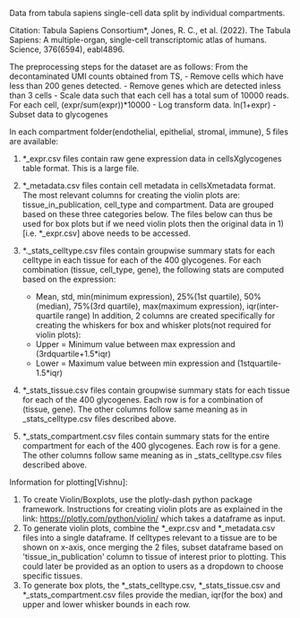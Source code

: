 Data from tabula sapiens single-cell data split by individual compartments.  

Citation: Tabula Sapiens Consortium*, Jones, R. C., et al. (2022). The Tabula Sapiens: A multiple-organ, single-cell transcriptomic atlas of humans. Science, 376(6594), eabl4896.

The preprocessing steps for the dataset are as follows:
From the decontaminated UMI counts obtained from TS, 
	- Remove cells which have less than 200 genes detected.
	- Remove genes which are detected inless than 3 cells
	- Scale data such that each cell has a total sum of 10000 reads. For each cell, (expr/sum(expr))*10000
	- Log transform data. ln(1+expr)
	- Subset data to glycogenes

In each compartment folder(endothelial, epithelial, stromal, immune), 5 files are available:
1. *_expr.csv files contain raw gene expression data in cellsXglycogenes table format. This is a large file.

2. *_metadata.csv files contain cell metadata in cellsXmetadata format. The most relevant columns for creating the violin plots are: tissue_in_publication, cell_type and compartment. Data are grouped based on these three categories below. The files below can thus be used for box plots but if we need violin plots then the original data in 1) [i.e. *_expr.csv] above needs to be accessed.

3. *._stats_celltype.csv files contain groupwise summary stats for each celltype in each tissue for each of the 400 glycogenes. For each combination (tissue, cell_type, gene), the following stats are computed based on the expression:
	- Mean, std, min(minimum expression), 25%(1st quartile), 50%(median), 75%(3rd quartile), max(maximum expression), iqr(inter-quartile range)
	In addition, 2 columns are created specifically for creating the whiskers for box and whisker plots(not required for violin plots):
	- Upper = Minimum value between max expression and (3rdquartile+1.5*iqr)
	- Lower = Maximum value between min expression and (1stquartile-1.5*iqr)

4. *_stats_tissue.csv files contain groupwise summary stats for each tissue for each of the 400 glycogenes. Each row is for a combination of (tissue, gene). The other columns follow same meaning as in _stats_celltype.csv files described above.

5. *_stats_compartment.csv files contain summary stats for the entire compartment for each of the 400 glycogenes. Each row is for a gene. The other columns follow same meaning as in _stats_celltype.csv files described above.

Information for plotting[Vishnu]: 
1. To create Violin/Boxplots, use the plotly-dash python package framework. Instructions for creating violin plots are as explained in the link: https://plotly.com/python/violin/ which takes a dataframe as input.
2. To generate violin plots, combine the *_expr.csv and *_metadata.csv files into a single dataframe. If celltypes relevant to a tissue are to be shown on x-axis, once merging the 2 files, subset dataframe based on 'tissue_in_publication' column to tissue of interest prior to plotting. This could later be provided as an option to users as a dropdown to choose specific tissues.
3. To generate box plots, the *_stats_celltype.csv, *_stats_tissue.csv and *_stats_compartment.csv files provide the median, iqr(for the box) and upper and lower whisker bounds in each row. 

